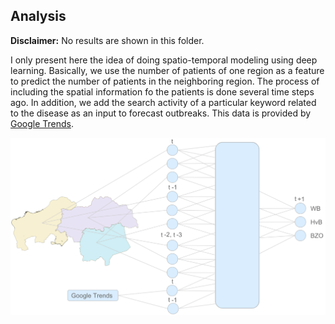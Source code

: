 ## Analysis

**Disclaimer:** No results are shown in this folder. 

I only present here the idea of doing spatio-temporal modeling using deep learning. Basically, we use the number of patients of one region 
as a feature to predict the number of patients in the neighboring region. The process of including the spatial information fo the patients is done several time steps ago. In addition, we add 
the search activity of a particular keyword related to the disease as an input to forecast outbreaks. This data is provided by [Google Trends](https://trends.google.com/trends/?geo=US).

<img src="../Images/architecture.png" width="800"/> 
